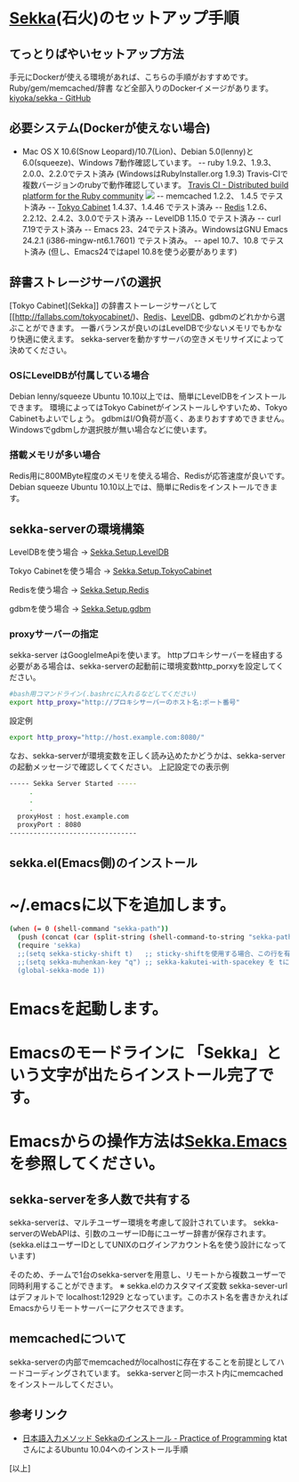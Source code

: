 # [Sekka](https://github.com/kiyoka/sekka)(石火)のセットアップ手順

## てっとりばやいセットアップ方法
手元にDockerが使える環境があれば、こちらの手順がおすすめです。Ruby/gem/memcached/辞書 など全部入りのDockerイメージがあります。
 [kiyoka/sekka - GitHub](http://github.com/kiyoka/sekka)


## 必要システム(Dockerが使えない場合)
- Mac OS X 10.6(Snow Leopard)/10.7(Lion)、Debian 5.0(lenny)と6.0(squeeze)、Windows 7動作確認しています。
-- ruby          1.9.2、1.9.3、2.0.0、2.2.0でテスト済み (WindowsはRubyInstaller.org 1.9.3)
 Travis-CIで複数バージョンのrubyで動作確認しています。
 [Travis CI - Distributed build platform for the Ruby community](http://travis-ci.org/#!/kiyoka/sekka/builds/85100)
 ![](http://travis-ci.org/kiyoka/sekka.png)
-- memcached     1.2.2、 1.4.5 でテスト済み
-- [Tokyo Cabinet](http://fallabs.com/tokyocabinet/) 1.4.37、1.4.46 でテスト済み
-- [Redis](http://redis.io/)         1.2.6、2.2.12、2.4.2、3.0.0でテスト済み
-- LevelDB       1.15.0 でテスト済み
-- curl          7.19でテスト済み
-- Emacs         23、24でテスト済み。WindowsはGNU Emacs 24.2.1 (i386-mingw-nt6.1.7601) でテスト済み。
-- apel          10.7、10.8 でテスト済み (但し、Emacs24ではapel 10.8を使う必要があります)


## 辞書ストレージサーバの選択
[Tokyo Cabinet](Sekka]] の辞書ストーレージサーバとして[[http://fallabs.com/tokyocabinet/)、[Redis](http://redis.io/)、[LevelDB](http://leveldb.org/)、gdbmのどれかから選ぶことができます。
一番バランスが良いのはLevelDBで少ないメモリでもかなり快適に使えます。
sekka-serverを動かすサーバの空きメモリサイズによって決めてください。

### OSにLevelDBが付属している場合
Debian lenny/squeeze Ubuntu 10.10以上では、簡単にLevelDBをインストールできます。
環境によってはTokyo Cabinetがインストールしやすいため、Tokyo Cabinetもよいでしょう。
gdbmはI/O負荷が高く、あまりおすすめできません。Windowsでgdbmしか選択肢が無い場合などに使います。

### 搭載メモリが多い場合
Redis用に800MByte程度のメモリを使える場合、Redisが応答速度が良いです。
Debian       squeeze Ubuntu 10.10以上では、簡単にRedisをインストールできます。

## sekka-serverの環境構築
LevelDBを使う場合
→ [Sekka.Setup.LevelDB](Sekka.Setup.LevelDB.md)

Tokyo Cabinetを使う場合
→ [Sekka.Setup.TokyoCabinet](Sekka.Setup.TokyoCabinet.md)

Redisを使う場合
→ [Sekka.Setup.Redis](Sekka.Setup.Redis.md)

gdbmを使う場合
→ [Sekka.Setup.gdbm](Sekka.Setup.gdbm.md)


### proxyサーバーの指定
sekka-server はGoogleImeApiを使います。
httpプロキシサーバーを経由する必要がある場合は、sekka-serverの起動前に環境変数http_porxyを設定してください。
```bash
#bash用コマンドライン(.bashrcに入れるなどしてください)
export http_proxy="http://プロキシサーバーのホスト名:ポート番号"
```

 設定例
```bash
export http_proxy="http://host.example.com:8080/"
```

なお、sekka-serverが環境変数を正しく読み込めたかどうかは、sekka-serverの起動メッセージで確認しくてください。
 上記設定での表示例
```bash
----- Sekka Server Started -----
     .
     .
     .
  proxyHost : host.example.com
  proxyPort : 8080
--------------------------------
```


## sekka.el(Emacs側)のインストール
# ~/.emacsに以下を追加します。
```bash
(when (= 0 (shell-command "sekka-path"))
  (push (concat (car (split-string (shell-command-to-string "sekka-path"))) "/emacs") load-path)
  (require 'sekka)
  ;;(setq sekka-sticky-shift t)   ;; sticky-shiftを使用する場合、この行を有効にする
  ;;(setq sekka-muhenkan-key "q") ;; sekka-kakutei-with-spacekey を tにした時専用。"q"キーで即無変換にする。
  (global-sekka-mode 1))
```
# Emacsを起動します。
# Emacsのモードラインに 「Sekka」という文字が出たらインストール完了です。
# Emacsからの操作方法は[Sekka.Emacs](Sekka.Emacs.md)を参照してください。


## sekka-serverを多人数で共有する
sekka-serverは、マルチユーザー環境を考慮して設計されています。
sekka-serverのWebAPIは、引数のユーザーID毎にユーザー辞書が保存されます。
(sekka.elはユーザーIDとしてUNIXのログインアカウント名を使う設計になっています)

そのため、チームで1台のsekka-serverを用意し、リモートから複数ユーザーで同時利用することができます。
※ sekka.elのカスタマイズ変数 sekka-sever-url はデフォルトで localhost:12929 となっています。このホスト名を書きかえればEmacsからリモートサーバーにアクセスできます。


## memcachedについて
sekka-serverの内部でmemcachedがlocalhostに存在することを前提としてハードコーディングされています。
sekka-serverと同一ホスト内にmemcachedをインストールしてください。

## 参考リンク
- [日本語入力メソッド Sekkaのインストール - Practice of Programming](http://d.hatena.ne.jp/ktat/20110210/1297276515)
 ktatさんによるUbuntu 10.04へのインストール手順

[以上]
